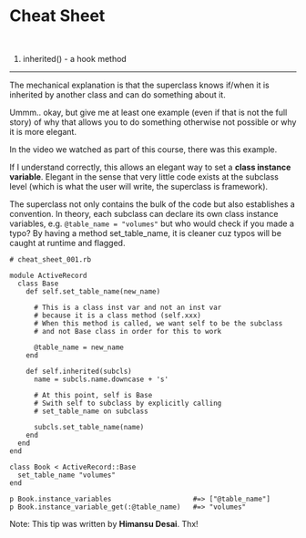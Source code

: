 Cheat Sheet
===========

<br>

1. inherited() - a hook method
------------------------------

The mechanical explanation is that the superclass knows if/when it is inherited by another class and can do something about it. 

Ummm.. okay, but give me at least one example (even if that is not the full story) of why that allows you to do something otherwise not possible or why it is more elegant. 

In the video we watched as part of this course, there was this example. 

If I understand correctly, this allows an elegant way to set a **class instance variable**. Elegant in the sense that very little code exists at the subclass level (which is what the user will write, the superclass is framework). 

The superclass not only contains the bulk of the code but also establishes a convention. In theory, each subclass can declare its own class instance variables, e.g. `@table_name = "volumes"` but who would check if you made a typo? By having a method set\_table\_name, it is cleaner cuz typos will be caught at runtime and flagged.

	# cheat_sheet_001.rb
	
	module ActiveRecord
	  class Base
	    def self.set_table_name(new_name)
	    
	      # This is a class inst var and not an inst var
	      # because it is a class method (self.xxx)
	      # When this method is called, we want self to be the subclass 
	      # and not Base class in order for this to work
	    
	      @table_name = new_name
	    end
	
	    def self.inherited(subcls)
	      name = subcls.name.downcase + 's'
	      
	      # At this point, self is Base
	      # Swith self to subclass by explicitly calling
	      # set_table_name on subclass
	      
	      subcls.set_table_name(name)
	    end
	  end
	end
	
	class Book < ActiveRecord::Base
	  set_table_name "volumes"
	end
	
	p Book.instance_variables                    #=> ["@table_name"]
	p Book.instance_variable_get(:@table_name)   #=> "volumes"


Note: This tip was written by **Himansu Desai**. Thx!
